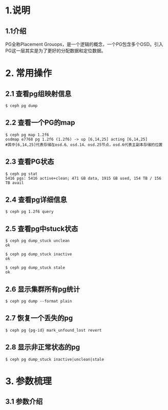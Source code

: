 # 1.说明
## 1.1介绍
PG全称Placement Grouops，是一个逻辑的概念，一个PG包含多个OSD。引入PG这一层其实是为了更好的分配数据和定位数据。

# 2. 常用操作
## 2.1 查看pg组映射信息
```
$ ceph pg dump
```

## 2.2 查看一个PG的map
```
$ ceph pg map 1.2f6
osdmap e7768 pg 1.2f6 (1.2f6) -> up [6,14,25] acting [6,14,25]  
#其中[6,14,25]代表存储在osd.6、osd.14、osd.25节点，osd.6代表主副本存储的位置
```

## 2.3 查看PG状态
```
$ ceph pg stat
5416 pgs: 5416 active+clean; 471 GB data, 1915 GB used, 154 TB / 156 TB avail
```

## 2.4 查看pg详细信息
```
$ ceph pg 1.2f6 query
```

## 2.5 查看pg中stuck状态
```
$ ceph pg dump_stuck unclean
ok
 
$ ceph pg dump_stuck inactive
ok
 
$ ceph pg dump_stuck stale
ok
```

## 2.6 显示集群所有pg统计
```
$ ceph pg dump --format plain
```

## 2.7 恢复一个丢失的pg
```
$ ceph pg {pg-id} mark_unfound_lost revert
```

## 2.8 显示非正常状态的pg
```
$ ceph pg dump_stuck inactive|unclean|stale
```

# 3. 参数梳理
## 3.1 参数介绍




